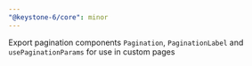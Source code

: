 ```yaml
---
"@keystone-6/core": minor
---
```


Export pagination components `Pagination`, `PaginationLabel` and `usePaginationParams` for use in custom pages
